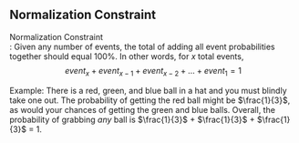 ## Normalization Constraint

Normalization Constraint     
: Given any number of events, the total of adding all event probabilities together
should equal 100%. In other words, for $x$ total events, 
$$event_x + event_{x-1} + event_{x-2} + \ldots + event_1 = 1$$

Example: There is a red, green, and blue ball in a hat and you must blindly take one
out. The probability of getting the red ball might be $\frac{1}{3}$, as would your
chances of getting the green and blue balls. Overall, the probability of grabbing *any*
ball is $\frac{1}{3}$ + $\frac{1}{3}$ + $\frac{1}{3}$ = 1.

[//]: # (Ask for any questions and move on.)
